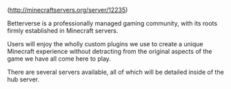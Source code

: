 (http://minecraftservers.org/server/12235)

Betterverse is a professionally managed gaming community, with its roots firmly established in Minecraft servers.

Users will enjoy the wholly custom plugins we use to create a unique Minecraft experience without detracting from the original aspects of the game we have all come here to play.

There are several servers available, all of which will be detailed inside of the hub server.